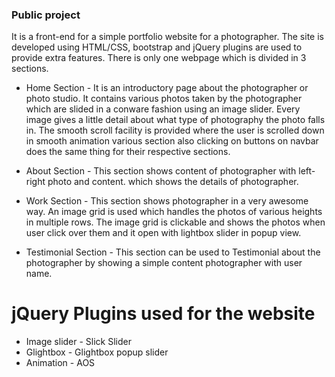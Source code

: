 ### Public project

It is a front-end for a simple portfolio website for a photographer. The site is developed using HTML/CSS, bootstrap and jQuery plugins are used to provide extra features. There is only one webpage which is divided in 3 sections.

* Home Section - 
It is an introductory page about the photographer or photo studio. It contains various photos taken by the photographer which are slided in a conware fashion using an image slider. Every image gives a little detail about what type of photography the photo falls in. 
The smooth scroll facility is provided where the user is scrolled down in smooth animation various section also clicking on buttons on navbar does the same thing for their respective sections.

* About Section -
This section shows content of photographer with left-right photo and content. which shows the details of photographer.

* Work Section - 
This section shows photographer in a very awesome way. An image grid is used which handles the photos of various heights in multiple rows. The image grid is clickable and shows the photos when user click over them and it open with lightbox slider in popup view.

* Testimonial Section - 
This section can be used to Testimonial about the photographer by showing a simple content photographer with user name.

# jQuery Plugins used for the website
* Image slider - Slick Slider 
* Glightbox - Glightbox popup slider
* Animation  - AOS

